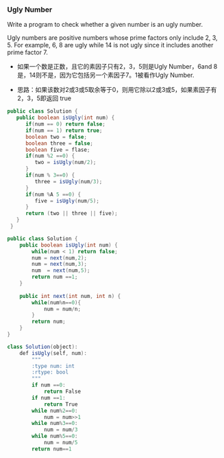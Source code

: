 ### Ugly Number

Write a program to check whether a given number is an ugly number.

Ugly numbers are positive numbers whose prime factors only include 2, 3, 5. For example, 6, 8 are ugly while 14 is not ugly since it includes another prime factor 7.

* 如果一个数是正数，且它的素因子只有2，3，5则是Ugly Number，6and 8是，14则不是，因为它包括另一个素因子7。1被看作Ugly Number.

* 思路：如果该数对2或3或5取余等于0，则用它除以2或3或5，如果素因子有2，3，5即返回 true
``` java
public class Solution {
   public boolean isUgly(int num) {
      if(num == 0) return false;
      if(num == 1) return true;
      boolean two = false;
      boolean three = false;
      boolean five = flase;
      if(num %2 ==0) {
         two = isUgly(num/2);
      }
      if(num % 3==0) {
         three = isUgly(num/3);
      }
      if(num %A 5 ==0) {
         five = isUgly(num/5);
      }
      return (two || three || five);
   }
 }
```

``` java
public class Solution {
    public boolean isUgly(int num) {
        while(num < 1) return false;
        num = next(num,2);
        num = next(num,3);
        num  = next(num,5);
        return num ==1;
    }
    
    public int next(int num, int n) {
        while(num%n==0){
            num = num/n;
        }
        return num;
    }
}
```

``` java
class Solution(object):
    def isUgly(self, num):
        """
        :type num: int 
        :rtype: bool
        """
        if num ==0:
            return False
        if num ==1:
            return True
        while num%2==0:
            num = num>>1
        while num%3==0:
            num = num/3
        while num%5==0:
            num = num/5
        return num==1  
```